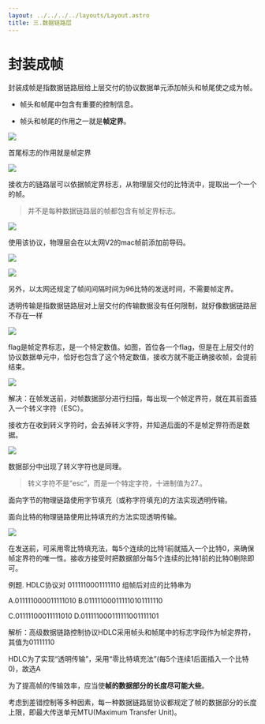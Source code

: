 ```yaml
---
layout: ../../../../layouts/Layout.astro
title: 三.数据链路层
---
```


# 封装成帧

封装成帧是指数据链路层给上层交付的协议数据单元添加帧头和帧尾使之成为帧。

- 帧头和帧尾中包含有重要的控制信息。

- 帧头和帧尾的作用之一就是**帧定界**。

![](https://img.0pt.im/computernet/3-2/3-2-1.png)

首尾标志的作用就是帧定界

![](https://img.0pt.im/computernet/3-2/3-2-2.png)

接收方的链路层可以依据帧定界标志，从物理层交付的比特流中，提取出一个一个的帧。

> 并不是每种数据链路层的帧都包含有帧定界标志。

![](https://img.0pt.im/computernet/3-2/3-2-3.png)

使用该协议，物理层会在以太网V2的mac帧前添加前导码。

![](https://img.0pt.im/computernet/3-2/3-2-4.png)



![](https://img.0pt.im/computernet/3-2/3-2-5.png)

另外，以太网还规定了帧间间隔时间为96比特的发送时间，不需要帧定界。



透明传输是指数据链路层对上层交付的传输数据没有任何限制，就好像数据链路层不存在一样

![](https://img.0pt.im/computernet/3-2/3-2-6.png)

flag是帧定界标志，是一个特定数值。如图，首位各一个flag，但是在上层交付的协议数据单元中，恰好也包含了这个特定数值，接收方就不能正确接收帧，会提前结束。

![](https://img.0pt.im/computernet/3-2/3-2-7.png)

解决：在帧发送前，对帧数据部分进行扫描，每出现一个帧定界符，就在其前面插入一个转义字符（ESC）。

接收方在收到转义字符时，会去掉转义字符，并知道后面的不是帧定界符而是数据。

![](https://img.0pt.im/computernet/3-2/3-2-8.png)

数据部分中出现了转义字符也是同理。

> 转义字符不是“esc”，而是一个特定字符，十进制值为27.。

面向字节的物理链路使用字节填充（或称字符填充)的方法实现透明传输。

面向比特的物理链路使用比特填充的方法实现透明传输。

![](https://img.0pt.im/computernet/3-2/3-2-9.png)

在发送前，可采用零比特填充法，每5个连续的比特1前就插入一个比特0，来确保帧定界符的唯一性。接收方接受时把数据部分每5个连续的比特1前的比特0剔除即可。

例题. HDLC协议对 0111110001111110 组帧后对应的比特串为

A.011111000011111010  B.011111000111110101111110  

C.01111100011111010  D.011111000111111001111101

解析：高级数据链路控制协议HDLC采用帧头和帧尾中的标志字段作为帧定界符，其值为01111110

HDLC为了实现“透明传输”，采用“零比特填充法”(每5个连续1后面插入一个比特0)，故选A



为了提高帧的传输效率，应当使**帧的数据部分的长度尽可能大些**。

考虑到差错控制等多种因素，每一种数据链路层协议都规定了帧的数据部分的长度上限，即最大传送单元MTU(Maximum Transfer Unit)。
